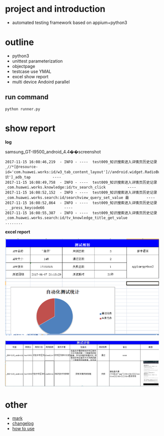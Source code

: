 # project and introduction
* automated testing framework based on appium+python3 

# outline
* python3
* unittest  parameterization
* objectpage
* testcase use YMAL
* excel show report
* multi device Andoird parallel


## run command

```
python runner.py
```


# show report

**log**

samsung_GT-I9500_android_4.4��screenshot

```
2017-11-15 16:08:46,219  - INFO - ----  test009_知识搜索进入详情页历史记录_//*[@resource-id='com.huawei.works:id/w3_tab_content_layout']//android.widget.RadioButton[@text='知识']_adb_tap          ----
2017-11-15 16:08:49,758  - INFO - ----  test009_知识搜索进入详情页历史记录_com.huawei.works.knowledge:id/tv_search_click          ----
2017-11-15 16:08:52,152  - INFO - ----  test009_知识搜索进入详情页历史记录_com.huawei.works.search:id/searchview_query_set_value 最        ----
2017-11-15 16:08:52,864  - INFO - ----  test009_知识搜索进入详情页历史记录_ _press_keycode66         ----
2017-11-15 16:08:55,387  - INFO - ----  test009_知识搜索进入详情页历史记录_com.huawei.works.search:id/tv_knowledge_title_get_value     
........

```

**excel report**

![sum.png](Img/sum.png "sum.png")

![detail.jpg](Img/detail.jpg "detail.jpg")


# other
* [mark](mark.md)
* [changelog](CHANGELOG.md)
* [how to use](use.md)